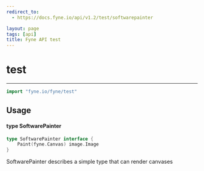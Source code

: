 ```yaml
---
redirect_to:
  - https://docs.fyne.io/api/v1.2/test/softwarepainter

layout: page
tags: [api]
title: Fyne API test
---
```



# test
---
```go
import "fyne.io/fyne/test"
```

## Usage

#### type SoftwarePainter

```go
type SoftwarePainter interface {
	Paint(fyne.Canvas) image.Image
}
```

SoftwarePainter describes a simple type that can render canvases
